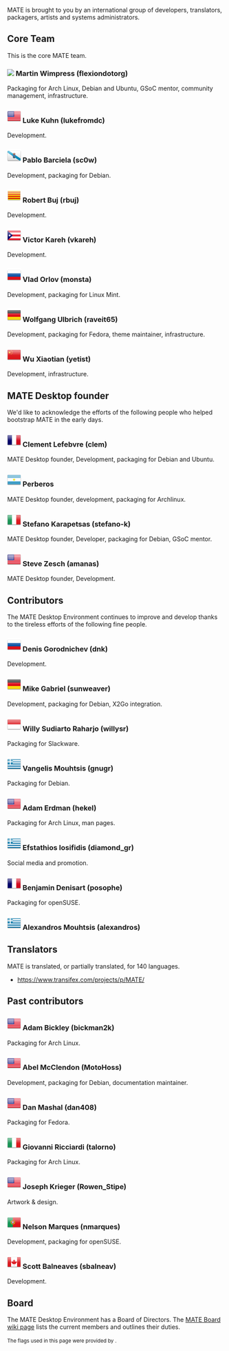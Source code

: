 <!--
.. link:
.. description:
.. tags:
.. date: 2011-12-05 07:25:21
.. title: Team
.. slug: team
-->

MATE is brought to you by an international group of developers,
translators, packagers, artists and systems administrators.

## Core Team

This is the core MATE team.

### ![](/assets/img/flags/32/United%20Kingdom\(Great%20Britain\).png) Martin Wimpress (flexiondotorg)

Packaging for Arch Linux, Debian and Ubuntu, GSoC mentor, community management, infrastructure.

### ![](/assets/img/flags/32/USA.png) Luke Kuhn (lukefromdc)

Development.

### ![](/assets/img/flags/32/Galicia.png) Pablo Barciela (sc0w)

Development, packaging for Debian.

### ![](/assets/img/flags/32/Catalonia.png) Robert Buj (rbuj)

Development.

### ![](/assets/img/flags/32/Puerto%20Rico.png) Victor Kareh (vkareh)

Development.

### ![](/assets/img/flags/32/Russian%20Federation.png) Vlad Orlov (monsta)

Development, packaging for Linux Mint.

### ![](/assets/img/flags/32/Germany.png) Wolfgang Ulbrich (raveit65)

Development, packaging for Fedora, theme maintainer, infrastructure.

### ![](/assets/img/flags/32/China.png) Wu Xiaotian (yetist)

Development, infrastructure.



## MATE Desktop founder

We'd like to acknowledge the efforts of the following people who
helped bootstrap MATE in the early days.

### ![](/assets/img/flags/32/France.png) Clement Lefebvre (clem)

MATE Desktop founder, Development, packaging for Debian and Ubuntu.

### ![](/assets/img/flags/32/Argentina.png) Perberos

MATE Desktop founder, development, packaging for Archlinux.

### ![](/assets/img/flags/32/Italy.png) Stefano Karapetsas (stefano-k)

MATE Desktop founder, Developer, packaging for Debian, GSoC mentor.

### ![](/assets/img/flags/32/USA.png) Steve Zesch (amanas)

MATE Desktop founder, Development.



## Contributors

The MATE Desktop Environment continues to improve and develop thanks
to the tireless efforts of the following fine people.

### ![](/assets/img/flags/32/Russian%20Federation.png) Denis Gorodnichev (dnk)

Development.

### ![](/assets/img/flags/32/Germany.png) Mike Gabriel (sunweaver)

Development, packaging for Debian, X2Go integration.

### ![](/assets/img/flags/32/Indonesia.png) Willy Sudiarto Raharjo (willysr)

Packaging for Slackware.

### ![](/assets/img/flags/32/Greece.png) Vangelis Mouhtsis (gnugr)

Packaging for Debian.

### ![](/assets/img/flags/32/USA.png) Adam Erdman (hekel)

Packaging for Arch Linux, man pages.

### ![](/assets/img/flags/32/Greece.png) Efstathios Iosifidis (diamond_gr)

Social media and promotion.

### ![](/assets/img/flags/32/France.png) Benjamin Denisart (posophe)

Packaging for openSUSE.

### ![](/assets/img/flags/32/Greece.png) Alexandros Mouhtsis (alexandros)



## Translators

MATE is translated, or partially translated, for 140 languages.

  * <https://www.transifex.com/projects/p/MATE/>



## Past contributors

### ![](/assets/img/flags/32/USA.png) Adam Bickley (bickman2k)

Packaging for Arch Linux.

### ![](/assets/img/flags/32/USA.png) Abel McClendon (MotoHoss)

Development, packaging for Debian, documentation maintainer.

### ![](/assets/img/flags/32/USA.png) Dan Mashal (dan408)

Packaging for Fedora.

### ![](/assets/img/flags/32/Italy.png) Giovanni Ricciardi (talorno)

Packaging for Arch Linux.

### ![](/assets/img/flags/32/USA.png) Joseph Krieger (Rowen_Stipe)

Artwork & design.

### ![](/assets/img/flags/32/Portugal.png) Nelson Marques (nmarques)

Development, packaging for openSUSE.

### ![](/assets/img/flags/32/Canada.png) Scott Balneaves (sbalneav)

Development.



## Board

The MATE Desktop Environment has a Board of Directors. The
[MATE Board wiki page](http://wiki.mate-desktop.com/board)
lists the current members and outlines their duties.

<small>
The flags used in this page were provided by <http://www.icondrawer.com>.
</small>
